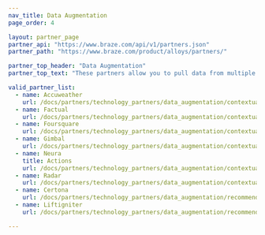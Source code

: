 ```yaml
---
nav_title: Data Augmentation
page_order: 4

layout: partner_page
partner_api: "https://www.braze.com/api/v1/partners.json"
partner_path: "https://www.braze.com/product/alloys/partners/"

partner_top_header: "Data Augmentation"
partner_top_text: "These partners allow you to pull data from multiple resources to create custom and targeted content based on contextual location and recommendations for customer behavior trends."

valid_partner_list:
  - name: Accuweather
    url: /docs/partners/technology_partners/data_augmentation/contextual_location/accuweather/
  - name: Factual
    url: /docs/partners/technology_partners/data_augmentation/contextual_location/factual/
  - name: Foursquare
    url: /docs/partners/technology_partners/data_augmentation/contextual_location/foursquare/
  - name: Gimbal
    url: /docs/partners/technology_partners/data_augmentation/contextual_location/gimbal/
  - name: Neura
    title: Actions
    url: /docs/partners/technology_partners/data_augmentation/contextual_location/neura_actions/
  - name: Radar
    url: /docs/partners/technology_partners/data_augmentation/contextual_location/radar/
  - name: Certona
    url: /docs/partners/technology_partners/data_augmentation/recommendation/certona/
  - name: Liftigniter
    url: /docs/partners/technology_partners/data_augmentation/recommendation/liftigniter/

---
```

